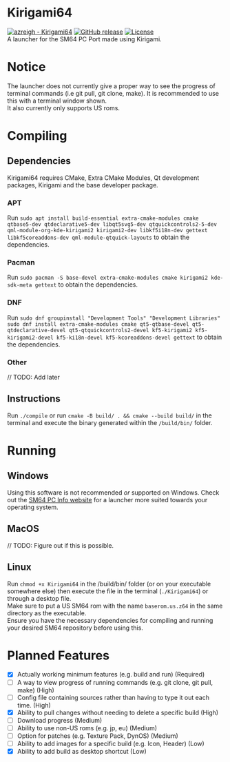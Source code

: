# Kirigami64
[![azreigh - Kirigami64](https://img.shields.io/static/v1?label=azreigh&message=Kirigami64&color=blue&logo=github)](https://github.com/azreigh/Kirigami64 "Go to GitHub repo")
[![GitHub release](https://img.shields.io/github/release/azreigh/Kirigami64?include_prereleases=&sort=semver&color=blue)](https://github.com/azreigh/Kirigami64/releases/)
[![License](https://img.shields.io/badge/License-GPL--3.0-blue)](#license)
<br>
A launcher for the SM64 PC Port made using Kirigami.
# Notice
The launcher does not currently give a proper way to see the progress of terminal commands (i.e git pull, git clone, make). It is recommended to use this with a terminal window shown. <br>
It also currently only supports US roms.
# Compiling
## Dependencies
Kirigami64 requires CMake, Extra CMake Modules, Qt development packages, Kirigami and the base developer package.
### APT
Run `sudo apt install build-essential extra-cmake-modules cmake qtbase5-dev qtdeclarative5-dev libqt5svg5-dev qtquickcontrols2-5-dev qml-module-org-kde-kirigami2 kirigami2-dev libkf5i18n-dev gettext libkf5coreaddons-dev qml-module-qtquick-layouts` to obtain the dependencies.
### Pacman
Run `sudo pacman -S base-devel extra-cmake-modules cmake kirigami2 kde-sdk-meta gettext` to obtain the dependencies.
### DNF
Run `sudo dnf groupinstall "Development Tools" "Development Libraries"`<br>`sudo dnf install extra-cmake-modules cmake qt5-qtbase-devel qt5-qtdeclarative-devel qt5-qtquickcontrols2-devel kf5-kirigami2 kf5-kirigami2-devel kf5-ki18n-devel kf5-kcoreaddons-devel gettext` to obtain the dependencies.
### Other
// TODO: Add later
## Instructions
Run `./compile` or run `cmake -B build/ . && cmake --build build/` in the terminal and execute the binary generated within the `/build/bin/` folder.
# Running
## Windows
Using this software is not recommended *or* supported on Windows. Check out the [SM64 PC Info website](https://www.sm64pc.info/) for a launcher more suited towards your operating system.
## MacOS
// TODO: Figure out if this is possible.
## Linux
Run `chmod +x Kirigami64` in the /build/bin/ folder (or on your executable somewhere else) then execute the file in the terminal (`./Kirigami64`) or through a desktop file. <br>
Make sure to put a US SM64 rom with the name `baserom.us.z64` in the same directory as the executable. <br>
Ensure you have the necessary dependencies for compiling and running your desired SM64 repository before using this.
# Planned Features
 - [X] Actually working minimum features (e.g. build and run) (Required)
 - [ ] A way to view progress of running commands (e.g. git clone, git pull, make) (High)
 - [ ] Config file containing sources rather than having to type it out each time. (High)
 - [X] Ability to pull changes without needing to delete a specific build (High)
 - [ ] Download progress (Medium)
 - [ ] Ability to use non-US roms (e.g. jp, eu) (Medium)
 - [ ] Option for patches (e.g. Texture Pack, DynOS) (Medium)
 - [ ] Ability to add images for a specific build (e.g. Icon, Header) (Low)
 - [X] Ability to add build as desktop shortcut (Low)
